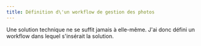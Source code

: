```yaml
---
title: Définition d\'un workflow de gestion des photos
---
```


Une solution technique ne se suffit jamais à elle-même. J\'ai donc
défini un workflow dans lequel s\'insérait la solution.

